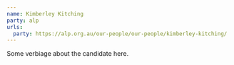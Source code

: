 ```yaml
---
name: Kimberley Kitching
party: alp
urls:
  party: https://alp.org.au/our-people/our-people/kimberley-kitching/
---
```

Some verbiage about the candidate here.

